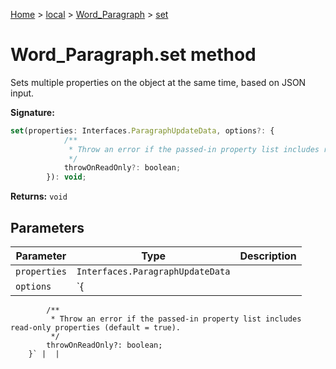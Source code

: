 [Home](./index) &gt; [local](local.md) &gt; [Word\_Paragraph](local.word_paragraph.md) &gt; [set](local.word_paragraph.set.md)

# Word\_Paragraph.set method

Sets multiple properties on the object at the same time, based on JSON input.

**Signature:**
```javascript
set(properties: Interfaces.ParagraphUpdateData, options?: {
            /**
             * Throw an error if the passed-in property list includes read-only properties (default = true).
             */
            throwOnReadOnly?: boolean;
        }): void;
```
**Returns:** `void`

## Parameters

|  Parameter | Type | Description |
|  --- | --- | --- |
|  `properties` | `Interfaces.ParagraphUpdateData` |  |
|  `options` | `{
            /**
             * Throw an error if the passed-in property list includes read-only properties (default = true).
             */
            throwOnReadOnly?: boolean;
        }` |  |

